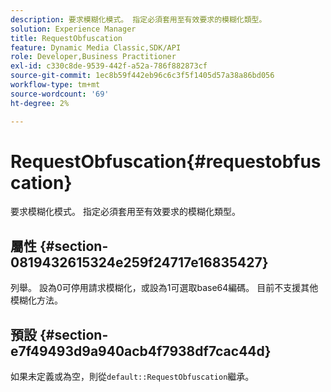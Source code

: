 ```yaml
---
description: 要求模糊化模式。 指定必須套用至有效要求的模糊化類型。
solution: Experience Manager
title: RequestObfuscation
feature: Dynamic Media Classic,SDK/API
role: Developer,Business Practitioner
exl-id: c330c8de-9539-442f-a52a-786f882873cf
source-git-commit: 1ec8b59f442eb96c6c3f5f1405d57a38a86bd056
workflow-type: tm+mt
source-wordcount: '69'
ht-degree: 2%

---
```


# RequestObfuscation{#requestobfuscation}

要求模糊化模式。 指定必須套用至有效要求的模糊化類型。

## 屬性 {#section-0819432615324e259f24717e16835427}

列舉。 設為0可停用請求模糊化，或設為1可選取base64編碼。 目前不支援其他模糊化方法。

## 預設 {#section-e7f49493d9a940acb4f7938df7cac44d}

如果未定義或為空，則從`default::RequestObfuscation`繼承。
